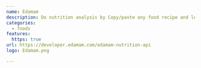 ```yaml
---
name: Edamam
description: Do nutrition analysis by Copy/paste any food recipe and learn its nutrition details in under a second
categories:
  - foods
features:
  https: true
url: https://developer.edamam.com/edamam-nutrition-api
logo: Edamam.png

---
```

